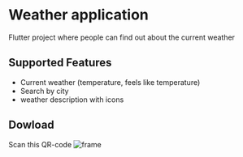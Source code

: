 # Weather application

Flutter project where people can find out about the current weather

## Supported Features

- Current weather (temperature, feels like temperature)
- Search by city
- weather description with icons

## Dowload
Scan this QR-code
![frame](https://user-images.githubusercontent.com/103375322/183306473-4a2b2043-7102-464f-a45b-81220e593233.png)

